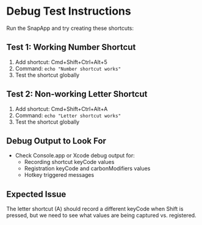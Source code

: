# Debug Test Instructions

Run the SnapApp and try creating these shortcuts:

## Test 1: Working Number Shortcut
1. Add shortcut: Cmd+Shift+Ctrl+Alt+5
2. Command: `echo "Number shortcut works"`
3. Test the shortcut globally

## Test 2: Non-working Letter Shortcut  
1. Add shortcut: Cmd+Shift+Ctrl+Alt+A
2. Command: `echo "Letter shortcut works"`
3. Test the shortcut globally

## Debug Output to Look For
- Check Console.app or Xcode debug output for:
  - Recording shortcut keyCode values
  - Registration keyCode and carbonModifiers values  
  - Hotkey triggered messages

## Expected Issue
The letter shortcut (A) should record a different keyCode when Shift is pressed, but we need to see what values are being captured vs. registered.
